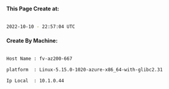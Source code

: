 
   
#### This Page Create at:

```bash

2022-10-10 - 22:57:04 UTC

```

#### Create By Machine:

```bash

Host Name : fv-az200-667

platform  : Linux-5.15.0-1020-azure-x86_64-with-glibc2.31

Ip Local  : 10.1.0.44

```

